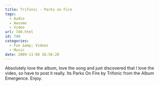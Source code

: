 ```yaml
---
title: Trifonic - Parks on Fire
tags:
  - Audio
  - Awsome
  - Video
url: 740.html
id: 740
categories:
  - Fun &amp; Videos
  - Music
date: 2009-11-08 16:56:20
---
```


Absolutely love the album, love the song and just discovered that I love the video, so have to post it really. Its Parks On Fire by Trifonic from the Album Emergence. Enjoy.

<!-- more -->

<object width="720" height="426"><param name="movie" value="https://www.youtube.com/v/P4R1nl_UbSk&hl=en&fs=1&"></param><param name="allowFullScreen" value="true"></param><param name="allowscriptaccess" value="always"></param><embed src="https://www.youtube.com/v/P4R1nl_UbSk&hl=en&fs=1&" type="application/x-shockwave-flash" allowscriptaccess="always" allowfullscreen="true" width="720" height="426"></embed></object>

